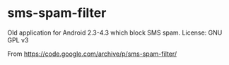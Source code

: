 # sms-spam-filter
Old application for Android 2.3-4.3 which block SMS spam.
License: GNU GPL v3

From https://code.google.com/archive/p/sms-spam-filter/
